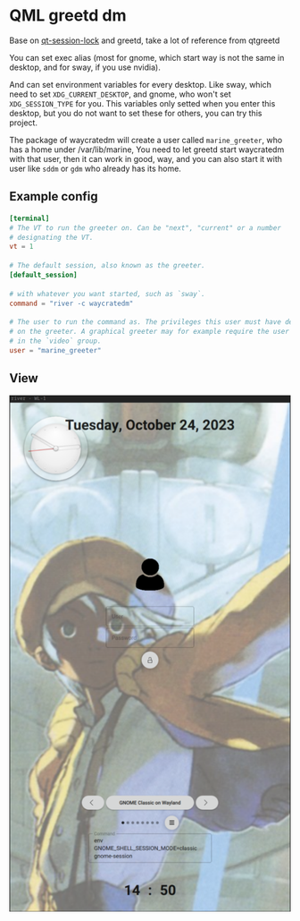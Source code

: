 # QML greetd dm

Base on [qt-session-lock](https://github.com/waycrate/qt-session-lock) and greetd, take a lot of reference from qtgreetd

You can set exec alias (most for gnome, which start way is not the same in desktop, and for sway, if you use nvidia).

And can set environment variables for every desktop. Like sway, which need to set `XDG_CURRENT_DESKTOP`, and gnome, who won't set `XDG_SESSION_TYPE` for you. This variables only setted when you enter this desktop, but you do not want to set these for others, you can try this project.

The package of waycratedm will create a user called `marine_greeter`, who has a home under /var/lib/marine, You need to let greetd start waycratedm with that user, then it can work in good, way, and you can also start it with user like `sddm` or `gdm` who already has its home.

## Example config

```toml
[terminal]
# The VT to run the greeter on. Can be "next", "current" or a number
# designating the VT.
vt = 1

# The default session, also known as the greeter.
[default_session]

# with whatever you want started, such as `sway`.
command = "river -c waycratedm"

# The user to run the command as. The privileges this user must have depends
# on the greeter. A graphical greeter may for example require the user to be
# in the `video` group.
user = "marine_greeter"

```

## View
![show](./images/show.png)
